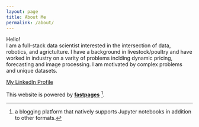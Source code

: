 ```yaml
---
layout: page
title: About Me
permalink: /about/
---
```


Hello! <br> 
I am a full-stack data scientist interested in the intersection of data, robotics, and agrictulture. I have a background in livestock/poultry and have worked in industry on a varity of problems inclding dynamic pricing, forecasting and image processing. I am motivated by complex problems and unique datasets. 

[My LinkedIn Profile](https://www.linkedin.com/in/ian-hensel-847014ba/)

This website is powered by **[fastpages](https://github.com/fastai/fastpages)** [^1].



[^1]:a blogging platform that natively supports Jupyter notebooks in addition to other formats.

